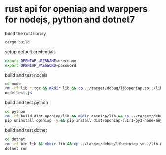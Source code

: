# rust api for openiap and warppers for nodejs, python and dotnet7

build the rust library
```bash
cargo build
```
setup default credentials

```bash
export OPENIAP_USERNAME=username
export OPENIAP_PASSWORD=password
```

build and test nodejs
```bash
cd node
rm -rf lib *.tgz && mkdir lib && cp ../target/debug/libopeniap.so ./lib && npm pack
node test.js
```

build and test python
```bash
cd python
rm -rf build dist openiap/lib && mkdir openiap/lib && cp ../target/debug/libopeniap.so ./openiap/lib && python -m build --wheel
pip uninstall openiap -y && pip install dist/openiap-0.1.1-py3-none-any.whl && python test.py

```

build and test dotnet
```bash
cd dotnet
rm -rf bin lib && mkdir lib && cp ../target/debug/libopeniap.so ./lib && dotnet build && dotnet pack -p:NuspecFile=openiap.nuspec
dotnet run
```
